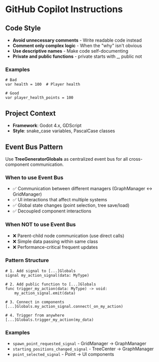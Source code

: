 # GitHub Copilot Instructions

## Code Style

- **Avoid unnecessary comments** - Write readable code instead
- **Comment only complex logic** - When the "why" isn't obvious
- **Use descriptive names** - Make code self-documenting
- **Private and public functions** - private starts with \_, public not

### Examples

```gdscript
# Bad
var health = 100  # Player health

# Good
var player_health_points = 100
```

## Project Context

- **Framework**: Godot 4.x, GDScript
- **Style**: snake_case variables, PascalCase classes

## Event Bus Pattern

Use **TreeGeneratorGlobals** as centralized event bus for all cross-component communication.

### When to use Event Bus

- ✅ Communication between different managers (GraphManager ↔ GridManager)
- ✅ UI interactions that affect multiple systems
- ✅ Global state changes (point selection, tree save/load)
- ✅ Decoupled component interactions

### When NOT to use Event Bus

- ❌ Parent-child node communication (use direct calls)
- ❌ Simple data passing within same class
- ❌ Performance-critical frequent updates

### Pattern Structure

```gdscript
# 1. Add signal to [...]Globals
signal my_action_signal(data: MyType)

# 2. Add public function to [...]Globals
func trigger_my_action(data: MyType) -> void:
    my_action_signal.emit(data)

# 3. Connect in components
[...]Globals.my_action_signal.connect(_on_my_action)

# 4. Trigger from anywhere
[...]Globals.trigger_my_action(my_data)
```

### Examples

- `spawn_point_requested_signal` - GridManager → GraphManager
- `starting_positions_changed_signal` - TreeCenter → GraphManager
- `point_selected_signal` - Point → UI components
